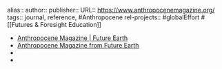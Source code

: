 alias::
author::
publisher:: 
URL:: https://www.anthropocenemagazine.org/
tags:: journal, reference, #Anthropocene 
rel-projects:: #globalEffort #[[Futures & Foresight Education]] 

- [Anthropocene Magazine | Future Earth](https://futureearth.org/publications/anthropocene-magazine/)
- [Anthropocene Magazine from Future Earth](https://www.anthropocenemagazine.org/)
-
-